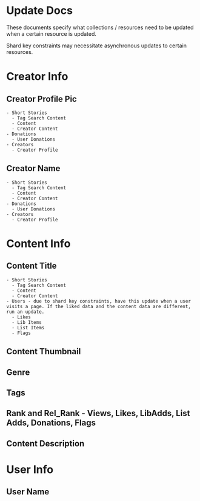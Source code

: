 # Update Docs

These documents specify what collections / resources need to be updated when a certain resource is updated.

Shard key constraints may necessitate asynchronous updates to certain resources.

# Creator Info

## Creator Profile Pic
    - Short Stories
      - Tag Search Content
      - Content
      - Creator Content
    - Donations
      - User Donations
    - Creators
      - Creator Profile

## Creator Name
    - Short Stories
      - Tag Search Content
      - Content
      - Creator Content
    - Donations
      - User Donations
    - Creators
      - Creator Profile

# Content Info

## Content Title
    - Short Stories
      - Tag Search Content
      - Content
      - Creator Content
    - Users - due to shard key constraints, have this update when a user visits a page. If the liked data and the content data are different, run an update.
      - Likes
      - Lib Items
      - List Items
      - Flags

## Content Thumbnail

## Genre

## Tags

## Rank and Rel_Rank - Views, Likes, LibAdds, List Adds, Donations, Flags

## Content Description

# User Info

## User Name

